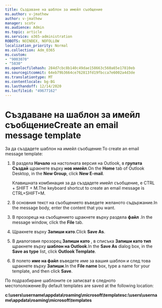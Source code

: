 ```yaml
---
title: Създаване на шаблон за имейл съобщение
ms.author: v-jmathew
author: v-jmathew
manager: scotv
ms.audience: Admin
ms.topic: article
ms.service: o365-administration
ROBOTS: NOINDEX, NOFOLLOW
localization_priority: Normal
ms.collection: Adm_O365
ms.custom:
- "9003070"
- "5830"
ms.openlocfilehash: 284d7cbc8b140c49dae158663c560a65e17810eb
ms.sourcegitcommit: 64eb79b3664ce762813fd19fbcca7e6002a4d3de
ms.translationtype: MT
ms.contentlocale: bg-BG
ms.lasthandoff: 12/14/2020
ms.locfileid: "49677162"
---
```

# <a name="create-an-email-message-template"></a><span data-ttu-id="c918e-102">Създаване на шаблон за имейл съобщение</span><span class="sxs-lookup"><span data-stu-id="c918e-102">Create an email message template</span></span>

<span data-ttu-id="c918e-103">За да създадете шаблон на имейл съобщение:</span><span class="sxs-lookup"><span data-stu-id="c918e-103">To create an email message template:</span></span>

1. <span data-ttu-id="c918e-104">В раздела **Начало** на настолната версия на Outlook, в **групата Създай** щракнете върху **нов имейл**.</span><span class="sxs-lookup"><span data-stu-id="c918e-104">On the **Home** tab of Outlook Desktop, in the **New Group**, click **New E-mail**.</span></span>

    <span data-ttu-id="c918e-105">Клавишната комбинация за да създадете имейл съобщение, е CTRL + SHIFT + M.</span><span class="sxs-lookup"><span data-stu-id="c918e-105">The keyboard shortcut to create an email message is CTRL+SHIFT+M.</span></span>

2. <span data-ttu-id="c918e-106">В основния текст на съобщението въведете желаното съдържание.</span><span class="sxs-lookup"><span data-stu-id="c918e-106">In the message body, enter the content that you want.</span></span>
3. <span data-ttu-id="c918e-107">В прозореца на съобщението щракнете върху раздела **файл** .</span><span class="sxs-lookup"><span data-stu-id="c918e-107">In the message window, click the **File** tab.</span></span>
4. <span data-ttu-id="c918e-108">Щракнете върху **Запиши като**.</span><span class="sxs-lookup"><span data-stu-id="c918e-108">Click **Save As**.</span></span>
5. <span data-ttu-id="c918e-109">В диалоговия прозорец **Запиши като** , в списъка **Запиши като тип** щракнете върху **шаблон на Outlook**.</span><span class="sxs-lookup"><span data-stu-id="c918e-109">In the **Save As** dialog box, in the **Save as type** list, click **Outlook Template**.</span></span>
6. <span data-ttu-id="c918e-110">В полето **име на файл** въведете име за вашия шаблон и след това щракнете върху **Запиши**.</span><span class="sxs-lookup"><span data-stu-id="c918e-110">In the **File name** box, type a name for your template, and then click **Save**.</span></span>

<span data-ttu-id="c918e-111">По подразбиране шаблоните се записват в следното местоположение:</span><span class="sxs-lookup"><span data-stu-id="c918e-111">By default templates are saved at the following location:</span></span>

<span data-ttu-id="c918e-112">**c:\users\username\appdata\roaming\microsoft\templates**</span><span class="sxs-lookup"><span data-stu-id="c918e-112">**c:\users\username\appdata\roaming\microsoft\templates**</span></span>

